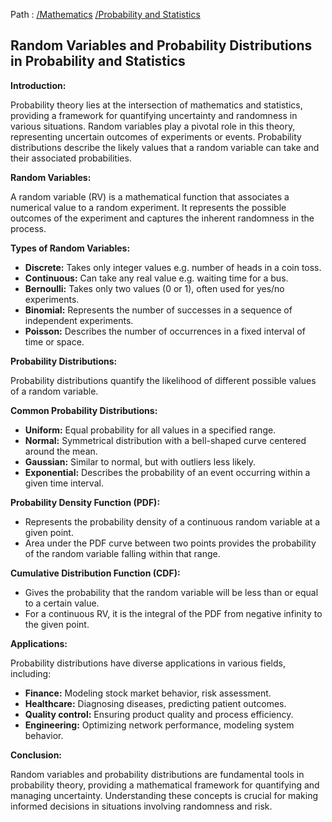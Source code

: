 Path : [/Mathematics](../../index.md) [/Probability and Statistics](../index.md)
## Random Variables and Probability Distributions in Probability and Statistics

**Introduction:**

Probability theory lies at the intersection of mathematics and statistics, providing a framework for quantifying uncertainty and randomness in various situations. Random variables play a pivotal role in this theory, representing uncertain outcomes of experiments or events. Probability distributions describe the likely values that a random variable can take and their associated probabilities.


**Random Variables:**

A random variable (RV) is a mathematical function that associates a numerical value to a random experiment. It represents the possible outcomes of the experiment and captures the inherent randomness in the process. 

**Types of Random Variables:**

- **Discrete:** Takes only integer values e.g. number of heads in a coin toss.
- **Continuous:** Can take any real value e.g. waiting time for a bus.
- **Bernoulli:** Takes only two values (0 or 1), often used for yes/no experiments.
- **Binomial:** Represents the number of successes in a sequence of independent experiments.
- **Poisson:** Describes the number of occurrences in a fixed interval of time or space.


**Probability Distributions:**

Probability distributions quantify the likelihood of different possible values of a random variable. 

**Common Probability Distributions:**

- **Uniform:** Equal probability for all values in a specified range. 
- **Normal:** Symmetrical distribution with a bell-shaped curve centered around the mean.
- **Gaussian:** Similar to normal, but with outliers less likely.
- **Exponential:** Describes the probability of an event occurring within a given time interval.


**Probability Density Function (PDF):**

- Represents the probability density of a continuous random variable at a given point.
- Area under the PDF curve between two points provides the probability of the random variable falling within that range.


**Cumulative Distribution Function (CDF):**

- Gives the probability that the random variable will be less than or equal to a certain value.
- For a continuous RV, it is the integral of the PDF from negative infinity to the given point.


**Applications:**

Probability distributions have diverse applications in various fields, including:

- **Finance:** Modeling stock market behavior, risk assessment.
- **Healthcare:** Diagnosing diseases, predicting patient outcomes.
- **Quality control:** Ensuring product quality and process efficiency.
- **Engineering:** Optimizing network performance, modeling system behavior.


**Conclusion:**

Random variables and probability distributions are fundamental tools in probability theory, providing a mathematical framework for quantifying and managing uncertainty. Understanding these concepts is crucial for making informed decisions in situations involving randomness and risk.
